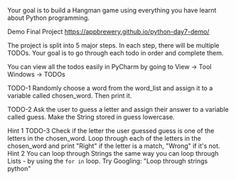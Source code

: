 Your goal is to build a Hangman game using everything you have learnt about 
Python programming.

Demo Final Project
https://appbrewery.github.io/python-day7-demo/

The project is split into 5 major steps. In each step, there will be multiple TODOs. 
Your goal is to go through each todo in order and complete them.

You can view all the todos easily in PyCharm by going to View -> Tool Windows -> TODOs

TODO-1
Randomly choose a word from the word_list and assign it to a variable called chosen_word. Then print it.

TODO-2
Ask the user to guess a letter and assign their answer to a variable called guess. Make the String stored in guess lowercase.

 Hint 1 
TODO-3
Check if the letter the user guessed guess is one of the letters in the chosen_word. 
 Loop through each of the letters in the chosen_word and print "Right" if the letter is a match, 
 "Wrong" if it's not.
 Hint 2 
 You can loop through Strings the same way you can loop through Lists - 
 by using the `for in` loop. Try Googling: "Loop through strings python"